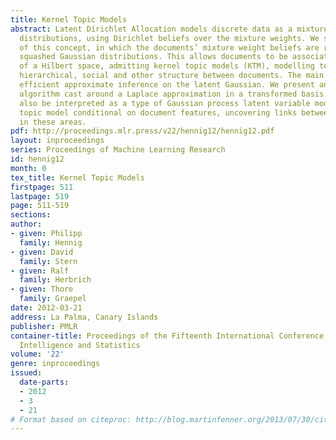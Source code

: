 ```yaml
---
title: Kernel Topic Models
abstract: Latent Dirichlet Allocation models discrete data as a mixture of discrete
  distributions, using Dirichlet beliefs over the mixture weights. We study a variation
  of this concept, in which the documents’ mixture weight beliefs are replaced with
  squashed Gaussian distributions. This allows documents to be associated with elements
  of a Hilbert space, admitting kernel topic models (KTM), modelling temporal, spatial,
  hierarchical, social and other structure between documents. The main challenge is
  efficient approximate inference on the latent Gaussian. We present an approximate
  algorithm cast around a Laplace approximation in a transformed basis. The KTM can
  also be interpreted as a type of Gaussian process latent variable model, or as a
  topic model conditional on document features, uncovering links between earlier work
  in these areas.
pdf: http://proceedings.mlr.press/v22/hennig12/hennig12.pdf
layout: inproceedings
series: Proceedings of Machine Learning Research
id: hennig12
month: 0
tex_title: Kernel Topic Models
firstpage: 511
lastpage: 519
page: 511-519
sections: 
author:
- given: Philipp
  family: Hennig
- given: David
  family: Stern
- given: Ralf
  family: Herbrich
- given: Thore
  family: Graepel
date: 2012-03-21
address: La Palma, Canary Islands
publisher: PMLR
container-title: Proceedings of the Fifteenth International Conference on Artificial
  Intelligence and Statistics
volume: '22'
genre: inproceedings
issued:
  date-parts:
  - 2012
  - 3
  - 21
# Format based on citeproc: http://blog.martinfenner.org/2013/07/30/citeproc-yaml-for-bibliographies/
---
```

